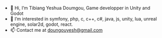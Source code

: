 - 👋 Hi, I’m Tibiang Yeshua Doumgou, Game developper in Unity and Godot
- 👀 I’m interested in symfony, php, c, c++, c#, java, js, unity, lua, unreal engine, solar2d, godot, react.
- 📫 Contact me at doungouyesh@gmail.com 

<!---
yeshtibiang/yeshtibiang is a ✨ special ✨ repository because its `README.md` (this file) appears on your GitHub profile.
You can click the Preview link to take a look at your changes.
--->
